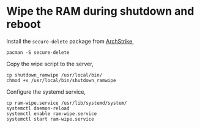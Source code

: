 # Wipe the RAM during shutdown and reboot

Install the `secure-delete` package from [ArchStrike](https://archstrike.org/wiki/setup),

    pacman -S secure-delete

Copy the wipe script to the server,

    cp shutdown_ramwipe /usr/local/bin/
    chmod +x /usr/local/bin/shutdown_ramwipe

Configure the systemd service,

    cp ram-wipe.service /usr/lib/systemd/system/
    systemctl daemon-reload
    systemctl enable ram-wipe.service
    systemctl start ram-wipe.service
